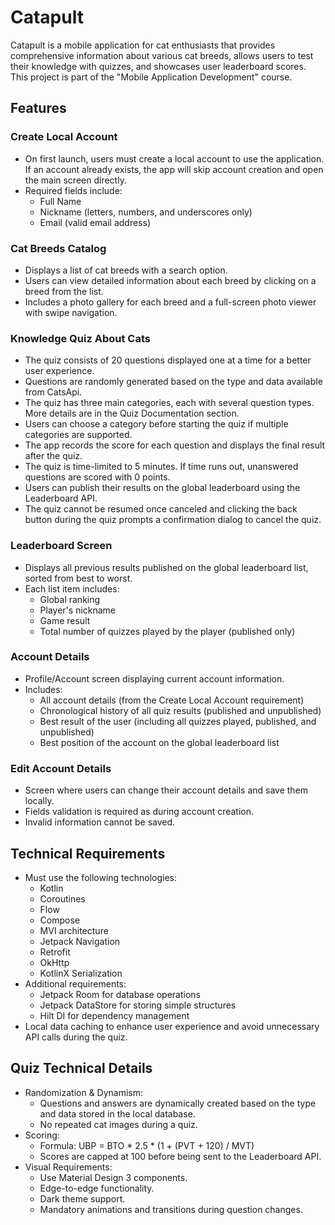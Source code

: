 # Catapult

Catapult is a mobile application for cat enthusiasts that provides comprehensive information about various cat breeds, allows users to test their knowledge with quizzes, and showcases user leaderboard scores. This project is part of the "Mobile Application Development" course.

## Features

### Create Local Account
- On first launch, users must create a local account to use the application. If an account already exists, the app will skip account creation and open the main screen directly.
- Required fields include:
  - Full Name
  - Nickname (letters, numbers, and underscores only)
  - Email (valid email address)

### Cat Breeds Catalog
- Displays a list of cat breeds with a search option.
- Users can view detailed information about each breed by clicking on a breed from the list.
- Includes a photo gallery for each breed and a full-screen photo viewer with swipe navigation.

### Knowledge Quiz About Cats
- The quiz consists of 20 questions displayed one at a time for a better user experience.
- Questions are randomly generated based on the type and data available from CatsApi.
- The quiz has three main categories, each with several question types. More details are in the Quiz Documentation section.
- Users can choose a category before starting the quiz if multiple categories are supported.
- The app records the score for each question and displays the final result after the quiz.
- The quiz is time-limited to 5 minutes. If time runs out, unanswered questions are scored with 0 points.
- Users can publish their results on the global leaderboard using the Leaderboard API.
- The quiz cannot be resumed once canceled and clicking the back button during the quiz prompts a confirmation dialog to cancel the quiz.

### Leaderboard Screen
- Displays all previous results published on the global leaderboard list, sorted from best to worst.
- Each list item includes:
  - Global ranking
  - Player's nickname
  - Game result
  - Total number of quizzes played by the player (published only)

### Account Details
- Profile/Account screen displaying current account information.
- Includes:
  - All account details (from the Create Local Account requirement)
  - Chronological history of all quiz results (published and unpublished)
  - Best result of the user (including all quizzes played, published, and unpublished)
  - Best position of the account on the global leaderboard list

### Edit Account Details
- Screen where users can change their account details and save them locally. 
- Fields validation is required as during account creation.
- Invalid information cannot be saved.

## Technical Requirements
- Must use the following technologies:
  - Kotlin
  - Coroutines
  - Flow
  - Compose
  - MVI architecture
  - Jetpack Navigation
  - Retrofit
  - OkHttp
  - KotlinX Serialization
- Additional requirements:
  - Jetpack Room for database operations
  - Jetpack DataStore for storing simple structures
  - Hilt DI for dependency management
- Local data caching to enhance user experience and avoid unnecessary API calls during the quiz.

## Quiz Technical Details
- Randomization & Dynamism:
  - Questions and answers are dynamically created based on the type and data stored in the local database.
  - No repeated cat images during a quiz.
- Scoring:
  - Formula: UBP = BTO * 2.5 * (1 + (PVT + 120) / MVT)
  - Scores are capped at 100 before being sent to the Leaderboard API.
- Visual Requirements:
  - Use Material Design 3 components.
  - Edge-to-edge functionality.
  - Dark theme support.
  - Mandatory animations and transitions during question changes.
